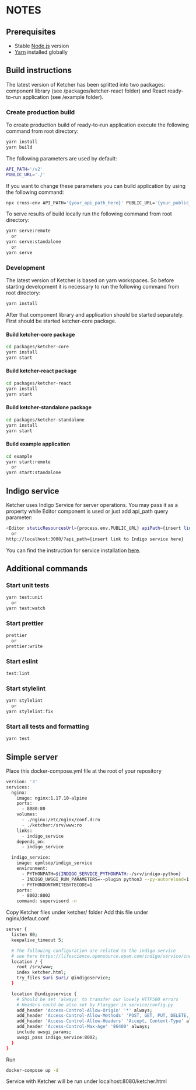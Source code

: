 # NOTES

## Prerequisites

- Stable [Node.js](https://nodejs.org) version
- [Yarn](https://yarnpkg.com/) installed globally

## Build instructions

The latest version of Ketcher has been splitted into two packages: component library (see /packages/ketcher-react folder) and React ready-to-run application (see /example folder).

### Create production build

To create production build of ready-to-run application execute the following command from root directory:

```sh
yarn install
yarn build
```

The following parameters are used by default:

```sh
API_PATH='/v2'
PUBLIC_URL='./'
```

If you want to change these parameters you can build application by using the following command:

```sh
npx cross-env API_PATH='{your_api_path_here}' PUBLIC_URL='{your_public_url_here}' yarn build
```

To serve results of build locally run the following command from root directory:

```sh
yarn serve:remote
  or
yarn serve:standalone
  or
yarn serve
```

### Development

The latest version of Ketcher is based on yarn workspaces. So before starting development it is necessary to run the following command from root directory:

```sh
yarn install
```

After that component library and application should be started separately. First should be started ketcher-core package.

#### Build ketcher-core package

```sh
cd packages/ketcher-core
yarn install
yarn start
```

#### Build ketcher-react package

```sh
cd packages/ketcher-react
yarn install
yarn start
```

#### Build ketcher-standalone package

```sh
cd packages/ketcher-standalone
yarn install
yarn start
```

#### Build example application

```sh
cd example
yarn start:remote
  or
yarn start:standalone
```

## Indigo service

Ketcher uses Indigo Service for server operations.
You may pass it as a property while Editor component is used or just add api_path query parameter:

```sh
<Editor staticResourcesUrl={process.env.PUBLIC_URL} apiPath={insert link to Indigo service here} />
  or
http://localhost:3000/?api_path={insert link to Indigo service here}
```

You can find the instruction for service installation
[here](http://lifescience.opensource.epam.com/indigo/service/index.html).

## Additional commands

### Start unit tests

```sh
yarn test:unit
  or
yarn test:watch
```

### Start prettier

```sh
prettier
  or
prettier:write
```

### Start eslint

```sh
test:lint
```

### Start stylelint

```sh
yarn stylelint
  or
yarn stylelint:fix
```

### Start all tests and formatting

```sh
yarn test
```

## Simple server

Place this docker-compose.yml file at the root of your repository

```sh
version: '3'
services:
  nginx:
    image: nginx:1.17.10-alpine
    ports:
      - 8080:80
    volumes:
      - ./nginx:/etc/nginx/conf.d:ro
      - ./ketcher:/srv/www:ro
    links:
      - indigo_service
    depends_on:
      - indigo_service

  indigo_service:
    image: epmlsop/indigo_service
    environment:
      - PYTHONPATH=${INDIGO_SERVICE_PYTHONPATH:-/srv/indigo-python}
      - INDIGO_UWSGI_RUN_PARAMETERS=--plugin python3 --py-autoreload=1
      - PYTHONDONTWRITEBYTECODE=1
    ports:
      - 8002:8002
    command: supervisord -n
```

Copy Ketcher files under ketcher/ folder
Add this file under nginx/defaut.conf

```sh
server {
  listen 80;
  keepalive_timeout 5;

  # The following configuration are related to the indigo service
  # see here https://lifescience.opensource.epam.com/indigo/service/index.html
  location / {
    root /srv/www;
    index ketcher.html;
    try_files $uri $uri/ @indigoservice;
  }

  location @indigoservice {
    # Should be set 'always' to transfer our lovely HTTP500 errors
    # Headers could be also set by Flasgger in service/config.py
    add_header 'Access-Control-Allow-Origin' '*' always;
    add_header 'Access-Control-Allow-Methods' 'POST, GET, PUT, DELETE, OPTIONS' always;
    add_header 'Access-Control-Allow-Headers' 'Accept, Content-Type' always;
    add_header 'Access-Control-Max-Age' '86400' always;
    include uwsgi_params;
    uwsgi_pass indigo_service:8002;
  }
}
```

Run

```sh
docker-compose up -d
```

Service with Ketcher will be run under localhost:8080/ketcher.html
